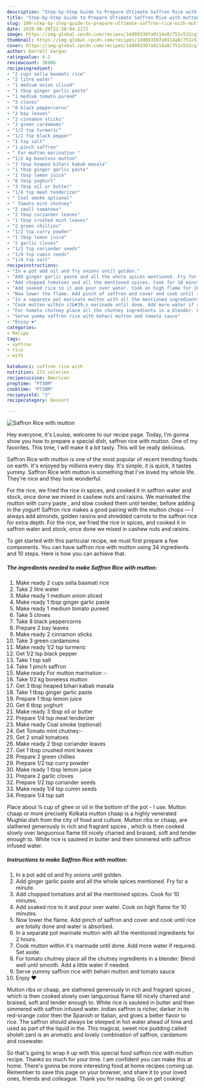 ```yaml
---
description: "Step-by-Step Guide to Prepare Ultimate Saffron Rice with mutton"
title: "Step-by-Step Guide to Prepare Ultimate Saffron Rice with mutton"
slug: 189-step-by-step-guide-to-prepare-ultimate-saffron-rice-with-mutton
date: 2020-06-28T22:58:04.217Z
image: https://img-global.cpcdn.com/recipes/1dd893307a9114a0/751x532cq70/saffron-rice-with-mutton-recipe-main-photo.jpg
thumbnail: https://img-global.cpcdn.com/recipes/1dd893307a9114a0/751x532cq70/saffron-rice-with-mutton-recipe-main-photo.jpg
cover: https://img-global.cpcdn.com/recipes/1dd893307a9114a0/751x532cq70/saffron-rice-with-mutton-recipe-main-photo.jpg
author: Darrell Vargas
ratingvalue: 4.2
reviewcount: 36986
recipeingredient:
- "2 cups sella basmati rice"
- "2 litre water"
- "1 medium onion sliced"
- "1 tbsp ginger garlic paste"
- "1 medium tomato pureed"
- "5 cloves"
- "8 black peppercorns"
- "2 bay leaves"
- "2 cinnamon sticks"
- "3 green cardamoms"
- "1/2 tsp turmeric"
- "1/2 tsp black pepper"
- "1 tsp salt"
- "1 pinch saffron"
- " For mutton marination "
- "1/2 kg boneless mutton"
- "3 tbsp heaped bihari kabab masala"
- "1 tbsp ginger garlic paste"
- "1 tbsp lemon juice"
- "6 tbsp yoghurt"
- "3 tbsp oil or butter"
- "1/4 tsp meat tenderizer"
- " Coal smoke optional"
- " Tomato mint chutney"
- "2 small tomatoes"
- "2 tbsp coriander leaves"
- "1 tbsp crushed mint leaves"
- "2 green chillies"
- "1/2 tsp curry powder"
- "1 tbsp lemon juice"
- "2 garlic cloves"
- "1/2 tsp coriander seeds"
- "1/4 tsp cumin seeds"
- "1/4 tsp salt"
recipeinstructions:
- "In a pot add oil and fry onions until golden."
- "Add ginger garlic paste and all the whole spices mentioned. Fry for a minute."
- "Add chopped tomatoes and all the mentioned spices. Cook for 10 minutes."
- "Add soaked rice to it and pour over water. Cook on high flame for 10 minutes."
- "Now lower the flame. Add pinch of saffron and cover and cook until rice are totally done and water is absorbed."
- "In a separate pot marinate mutton with all the mentioned ingredients for 2 hours."
- "Cook mutton within it&#39;s marinade until done. Add more water if required. Set aside."
- "For tomato chutney place all the chutney ingredients in a blender. Blend well until smooth. Add a little water if needed."
- "Serve yummy saffron rice with behari mutton and tomato sauce"
- "Enjoy ❤"
categories:
- Recipe
tags:
- saffron
- rice
- with

katakunci: saffron rice with 
nutrition: 171 calories
recipecuisine: American
preptime: "PT30M"
cooktime: "PT38M"
recipeyield: "3"
recipecategory: Dessert

---
```



![Saffron Rice with mutton](https://img-global.cpcdn.com/recipes/1dd893307a9114a0/751x532cq70/saffron-rice-with-mutton-recipe-main-photo.jpg)

Hey everyone, it's Louise, welcome to our recipe page. Today, I'm gonna show you how to prepare a special dish, saffron rice with mutton. One of my favorites. This time, I will make it a bit tasty. This will be really delicious.

Saffron Rice with mutton is one of the most popular of recent trending foods on earth. It's enjoyed by millions every day. It's simple, it is quick, it tastes yummy. Saffron Rice with mutton is something that I've loved my whole life. They're nice and they look wonderful.

For the rice, we fried the rice in spices, and cooked it in saffron water and stock, once done we mixed in cashew nuts and raisins. We marinated the mutton with curry paste , and slow cooked them until tender, before adding in the yogurt! Saffron rice makes a good pairing with the mutton chops — I always add almonds, golden raisins and shredded carrots to the saffron rice for extra depth. For the rice, we fried the rice in spices, and cooked it in saffron water and stock, once done we mixed in cashew nuts and raisins.


To get started with this particular recipe, we must first prepare a few components. You can have saffron rice with mutton using 34 ingredients and 10 steps. Here is how you can achieve that.

<!--inarticleads1-->

##### The ingredients needed to make Saffron Rice with mutton:

1. Make ready 2 cups sella basmati rice
1. Take 2 litre water
1. Make ready 1 medium onion sliced
1. Make ready 1 tbsp ginger garlic paste
1. Make ready 1 medium tomato pureed
1. Take 5 cloves
1. Take 8 black peppercorns
1. Prepare 2 bay leaves
1. Make ready 2 cinnamon sticks
1. Take 3 green cardamoms
1. Make ready 1/2 tsp turmeric
1. Get 1/2 tsp black pepper
1. Take 1 tsp salt
1. Take 1 pinch saffron
1. Make ready  For mutton marination :-
1. Take 1/2 kg boneless mutton
1. Get 3 tbsp heaped bihari kabab masala
1. Take 1 tbsp ginger garlic paste
1. Prepare 1 tbsp lemon juice
1. Get 6 tbsp yoghurt
1. Make ready 3 tbsp oil or butter
1. Prepare 1/4 tsp meat tenderizer
1. Make ready  Coal smoke (optional)
1. Get  Tomato mint chutney:-
1. Get 2 small tomatoes
1. Make ready 2 tbsp coriander leaves
1. Get 1 tbsp crushed mint leaves
1. Prepare 2 green chillies
1. Prepare 1/2 tsp curry powder
1. Make ready 1 tbsp lemon juice
1. Prepare 2 garlic cloves
1. Prepare 1/2 tsp coriander seeds
1. Make ready 1/4 tsp cumin seeds
1. Prepare 1/4 tsp salt


Place about ¼ cup of ghee or oil in the bottom of the pot - I use. Mutton chaap or more precisely Kolkata mutton chaap is a highly venerated Mughlai dish from the city of food and culture. Mutton ribs or chaap, are slathered generously in rich and fragrant spices , which is then cooked slowly over languorous flame till nicely charred and braised, soft and tender enough to. White rice is sauteed in butter and then simmered with saffron infused water. 

<!--inarticleads2-->

##### Instructions to make Saffron Rice with mutton:

1. In a pot add oil and fry onions until golden.
1. Add ginger garlic paste and all the whole spices mentioned. Fry for a minute.
1. Add chopped tomatoes and all the mentioned spices. Cook for 10 minutes.
1. Add soaked rice to it and pour over water. Cook on high flame for 10 minutes.
1. Now lower the flame. Add pinch of saffron and cover and cook until rice are totally done and water is absorbed.
1. In a separate pot marinate mutton with all the mentioned ingredients for 2 hours.
1. Cook mutton within it&#39;s marinade until done. Add more water if required. Set aside.
1. For tomato chutney place all the chutney ingredients in a blender. Blend well until smooth. Add a little water if needed.
1. Serve yummy saffron rice with behari mutton and tomato sauce
1. Enjoy ❤


Mutton ribs or chaap, are slathered generously in rich and fragrant spices , which is then cooked slowly over languorous flame till nicely charred and braised, soft and tender enough to. White rice is sauteed in butter and then simmered with saffron infused water. Indian saffron is richer, darker in its red-orange color then the Spanish or Italian, and gives a better flavor to rice. The saffron should always be steeped in hot water ahead of time and used as part of the liquid in the. This magical, sweet rice pudding called sholeh zard is an aromatic and lovely combination of saffron, cardamom and rosewater. 

So that's going to wrap it up with this special food saffron rice with mutton recipe. Thanks so much for your time. I am confident you can make this at home. There's gonna be more interesting food at home recipes coming up. Remember to save this page on your browser, and share it to your loved ones, friends and colleague. Thank you for reading. Go on get cooking!
